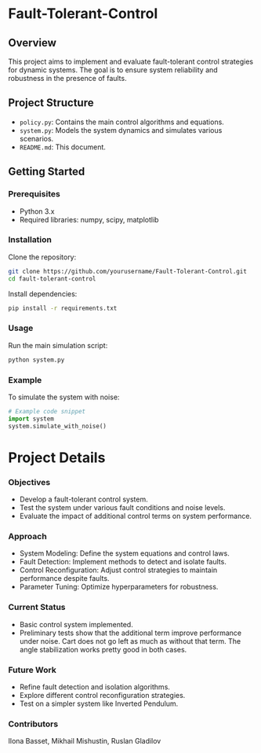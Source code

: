 # Fault-Tolerant-Control

## Overview
This project aims to implement and evaluate fault-tolerant control strategies for dynamic systems. The goal is to ensure system reliability and robustness in the presence of faults.

## Project Structure

- `policy.py`: Contains the main control algorithms and equations.
- `system.py`: Models the system dynamics and simulates various scenarios.
- `README.md`: This document.

## Getting Started

### Prerequisites
- Python 3.x
- Required libraries: numpy, scipy, matplotlib

### Installation
Clone the repository:
```bash
git clone https://github.com/yourusername/Fault-Tolerant-Control.git
cd fault-tolerant-control
```

Install dependencies:
```bash
pip install -r requirements.txt
```

### Usage
Run the main simulation script:
```bash
python system.py
```

### Example
To simulate the system with noise:
```python
# Example code snippet
import system
system.simulate_with_noise()
```

# Project Details
### Objectives
- Develop a fault-tolerant control system.
- Test the system under various fault conditions and noise levels.
- Evaluate the impact of additional control terms on system performance.
  
### Approach
- System Modeling: Define the system equations and control laws.
- Fault Detection: Implement methods to detect and isolate faults.
- Control Reconfiguration: Adjust control strategies to maintain performance despite faults.
- Parameter Tuning: Optimize hyperparameters for robustness.

### Current Status
- Basic control system implemented.
- Preliminary tests show that the additional term improve performance under noise. Cart does not go left as much as without that term. The angle stabilization works pretty good in both cases.

  
### Future Work
- Refine fault detection and isolation algorithms.
- Explore different control reconfiguration strategies.
- Test on a simpler system like Inverted Pendulum.
  
### Contributors
Ilona Basset,
Mikhail Mishustin,
Ruslan Gladilov
